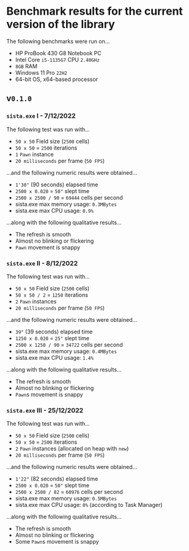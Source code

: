# Benchmark results for the current version of the library

The following benchmarks were run on...

- HP ProBook 430 G8 Notebook PC
- Intel Core `i5-1135G7` CPU `2.40GHz`
- `8GB` RAM
- Windows 11 Pro `22H2`
- 64-bit OS, x64-based processor

## v`0.1.0`

### `sista.exe` I - 7/12/2022

The following test was run with...

- `50 x 50` Field size (`2500` cells)
- `50 x 50` = `2500` iterations
- `1` `Pawn` instance
- `20 milliseconds` per frame (`50 FPS`)

...and the following numeric results were obtained...

- `1'30"` (90 seconds) elapsed time
- `2500 x 0.020` = `50"` slept time
- `2500 x 2500 / 90` = `69444` cells per second
- sista.exe max memory usage: `0.3MBytes`
- sista.exe max CPU usage: `0.9%`

...along with the following qualitative results...

- The refresh is smooth
- Almost no blinking or flickering
- `Pawn` movement is snappy

### `sista.exe` II - 8/12/2022

The following test was run with...

- `50 x 50` Field size (`2500` cells)
- `50 x 50 / 2` = `1250` iterations
- `2` `Pawn` instances
- `20 milliseconds` per frame (`50 FPS`)

...and the following numeric results were obtained...

- `39"` (39 seconds) elapsed time
- `1250 x 0.020` = `25"` slept time
- `2500 x 1250 / 90` = `34722` cells per second
- sista.exe max memory usage: `0.4MBytes`
- sista.exe max CPU usage: `1.4%`

...along with the following qualitative results...

- The refresh is smooth
- Almost no blinking or flickering
- `Pawn`s movement is snappy

### `sista.exe` III - 25/12/2022

The following test was run with...

- `50 x 50` Field size (`2500` cells)
- `50 x 50` = `2500` iterations
- `2` `Pawn` instances (allocated on heap with `new`)
- `20 milliseconds` per frame (`50 FPS`)

...and the following numeric results were obtained...

- `1'22"` (82 seconds) elapsed time
- `2500 x 0.020` = `50"` slept time
- `2500 x 2500 / 82` = `60976` cells per second
- sista.exe max memory usage: `0.5MBytes`
- sista.exe max CPU usage: `0%` (according to Task Manager)

...along with the following qualitative results...

- The refresh is smooth
- Almost no blinking or flickering
- Some `Pawn`s movement is snappy
